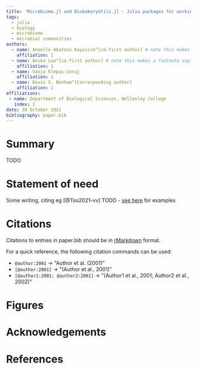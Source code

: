 ```yaml
---
title: 'Microbiome.jl and BiobakeryUtils.jl - Julia packages for working with microbial communities'
tags:
  - julia
  - biology
  - microbiome
  - microbial communities
authors:
  - name: Annelle Abatoni Kayisire^[co-first author] # note this makes a footnote saying 'co-first author'
    affiliation: 1
  - name: Anika Luo^[co-first author] # note this makes a footnote saying 'co-first author'
    affiliation: 1
  - name: Vanja Klepac-Ceraj
    affiliation: 1
  - name: Kevin S. Bonham^[Corresponding author]
    affiliation: 1
affiliations:
 - name: Department of Biological Sciences, Wellesley College
   index: 1
date: 30 October 2021
bibliography: paper.bib
---
```


# Summary

TODO

# Statement of need

Some writing, citing eg [@Tso2021-vv]
TODO - [see here](https://joss.readthedocs.io/en/latest/submitting.html#example-paper-and-bibliography) for examples

# Citations

Citations to entries in paper.bib should be in
[rMarkdown](http://rmarkdown.rstudio.com/authoring_bibliographies_and_citations.html)
format.

For a quick reference, the following citation commands can be used:
- `@author:2001`  ->  "Author et al. (2001)"
- `[@author:2001]` -> "(Author et al., 2001)"
- `[@author1:2001; @author2:2001]` -> "(Author1 et al., 2001; Author2 et al., 2002)"

# Figures


# Acknowledgements

<!-- TODO -->

# References